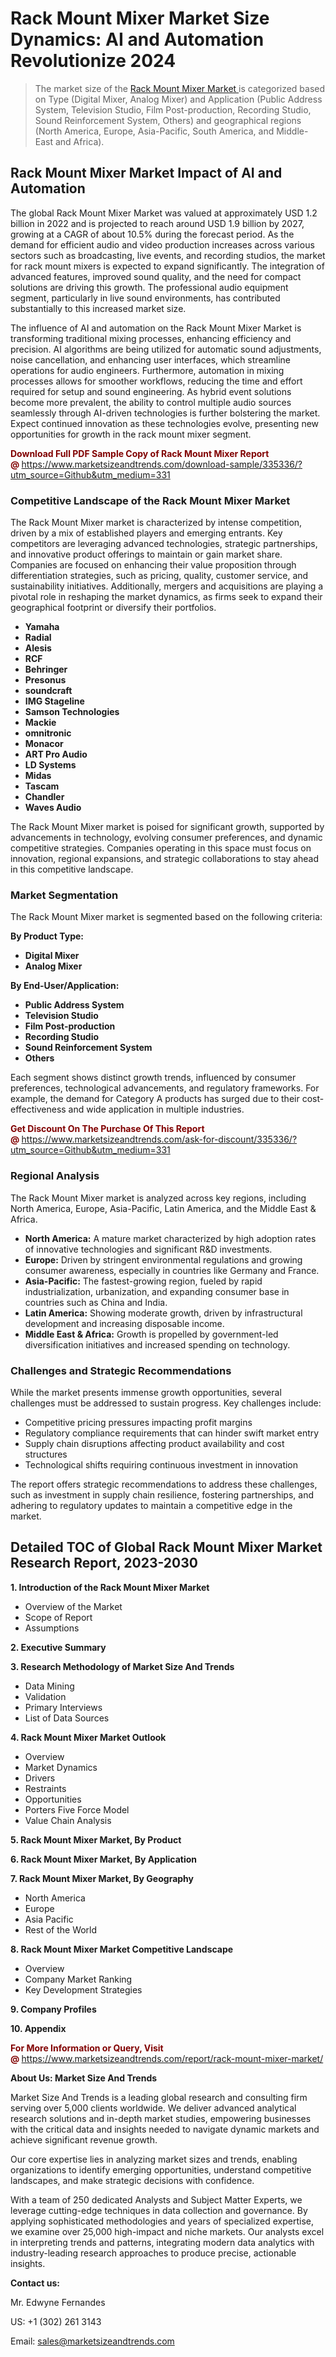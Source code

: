<h1>Rack Mount Mixer Market Size Dynamics: AI and Automation Revolutionize 2024</h1><blockquote><p>The market size of the <a href="https://www.marketsizeandtrends.com/download-sample/335336/?utm_source=Github&amp;utm_medium=331" target="_blank">Rack Mount Mixer Market </a>is categorized based on Type (Digital Mixer, Analog Mixer) and Application (Public Address System, Television Studio, Film Post-production, Recording Studio, Sound Reinforcement System, Others) and geographical regions (North America, Europe, Asia-Pacific, South America, and Middle-East and Africa).</p></blockquote><p><h2>Rack Mount Mixer Market Impact of AI and Automation</h2><p>The global Rack Mount Mixer Market was valued at approximately USD 1.2 billion in 2022 and is projected to reach around USD 1.9 billion by 2027, growing at a CAGR of about 10.5% during the forecast period. As the demand for efficient audio and video production increases across various sectors such as broadcasting, live events, and recording studios, the market for rack mount mixers is expected to expand significantly. The integration of advanced features, improved sound quality, and the need for compact solutions are driving this growth. The professional audio equipment segment, particularly in live sound environments, has contributed substantially to this increased market size.</p><p>The influence of AI and automation on the Rack Mount Mixer Market is transforming traditional mixing processes, enhancing efficiency and precision. AI algorithms are being utilized for automatic sound adjustments, noise cancellation, and enhancing user interfaces, which streamline operations for audio engineers. Furthermore, automation in mixing processes allows for smoother workflows, reducing the time and effort required for setup and sound engineering. As hybrid event solutions become more prevalent, the ability to control multiple audio sources seamlessly through AI-driven technologies is further bolstering the market. Expect continued innovation as these technologies evolve, presenting new opportunities for growth in the rack mount mixer segment.</p></p><p><strong><span style="color: #800000;">Download Full PDF Sample Copy of Rack Mount Mixer Report @</span>&nbsp;</strong><a href="https://www.marketsizeandtrends.com/download-sample/335336/?utm_source=Github&amp;utm_medium=331">https://www.marketsizeandtrends.com/download-sample/335336/?utm_source=Github&amp;utm_medium=331</a></p><h3>Competitive Landscape of the Rack Mount Mixer Market</h3><p>The Rack Mount Mixer market is characterized by intense competition, driven by a mix of established players and emerging entrants. Key competitors are leveraging advanced technologies, strategic partnerships, and innovative product offerings to maintain or gain market share. Companies are focused on enhancing their value proposition through differentiation strategies, such as pricing, quality, customer service, and sustainability initiatives. Additionally, mergers and acquisitions are playing a pivotal role in reshaping the market dynamics, as firms seek to expand their geographical footprint or diversify their portfolios.</p><p><strong><p><ul><li>Yamaha </li><li> Radial </li><li> Alesis </li><li> RCF </li><li> Behringer </li><li> Presonus </li><li> soundcraft </li><li> IMG Stageline </li><li> Samson Technologies </li><li> Mackie </li><li> omnitronic </li><li> Monacor </li><li> ART Pro Audio </li><li> LD Systems </li><li> Midas </li><li> Tascam </li><li> Chandler </li><li> Waves Audio</p></li></ul></p></strong></p><p>The Rack Mount Mixer market is poised for significant growth, supported by advancements in technology, evolving consumer preferences, and dynamic competitive strategies. Companies operating in this space must focus on innovation, regional expansions, and strategic collaborations to stay ahead in this competitive landscape.</p><h3>Market Segmentation</h3><p>The Rack Mount Mixer market is segmented based on the following criteria:</p><p><strong>By Product Type:</strong></p><p><strong><p><ul><li>Digital Mixer </li><li> Analog Mixer</p></li></ul></p></strong></p><p><strong>By End-User/Application:</strong></p><p><strong><p><ul><li>Public Address System </li><li> Television Studio </li><li> Film Post-production </li><li> Recording Studio </li><li> Sound Reinforcement System </li><li> Others</p></li></ul></p></strong></p><p>Each segment shows distinct growth trends, influenced by consumer preferences, technological advancements, and regulatory frameworks. For example, the demand for Category A products has surged due to their cost-effectiveness and wide application in multiple industries.</p><p><strong><span style="color: #800000;">Get Discount On The Purchase Of This Report @&nbsp;</span></strong><a href="https://www.marketsizeandtrends.com/ask-for-discount/335336/?utm_source=Github&amp;utm_medium=331">https://www.marketsizeandtrends.com/ask-for-discount/335336/?utm_source=Github&amp;utm_medium=331</a></p><h3>Regional Analysis</h3><p>The Rack Mount Mixer market is analyzed across key regions, including North America, Europe, Asia-Pacific, Latin America, and the Middle East &amp; Africa.</p><ul><li><strong>North America:</strong> A mature market characterized by high adoption rates of innovative technologies and significant R&amp;D investments.</li><li><strong>Europe:</strong> Driven by stringent environmental regulations and growing consumer awareness, especially in countries like Germany and France.</li><li><strong>Asia-Pacific:</strong> The fastest-growing region, fueled by rapid industrialization, urbanization, and expanding consumer base in countries such as China and India.</li><li><strong>Latin America:</strong> Showing moderate growth, driven by infrastructural development and increasing disposable income.</li><li><strong>Middle East &amp; Africa:</strong> Growth is propelled by government-led diversification initiatives and increased spending on technology.</li></ul><h3>Challenges and Strategic Recommendations</h3><p>While the market presents immense growth opportunities, several challenges must be addressed to sustain progress. Key challenges include:</p><ul><li>Competitive pricing pressures impacting profit margins</li><li>Regulatory compliance requirements that can hinder swift market entry</li><li>Supply chain disruptions affecting product availability and cost structures</li><li>Technological shifts requiring continuous investment in innovation</li></ul><p>The report offers strategic recommendations to address these challenges, such as investment in supply chain resilience, fostering partnerships, and adhering to regulatory updates to maintain a competitive edge in the market.</p><h2>Detailed TOC of Global Rack Mount Mixer Market Research Report, 2023-2030</h2><p><strong>1. Introduction of the Rack Mount Mixer Market</strong></p><ul><li>Overview of the Market</li><li>Scope of Report</li><li>Assumptions&nbsp;</li></ul><p><strong>2. Executive Summary</strong></p><p><strong>3. Research Methodology of <strong>Market Size And Trends</strong></strong></p><ul><li>Data Mining</li><li>Validation</li><li>Primary Interviews</li><li>List of Data Sources&nbsp;</li></ul><p><strong>4. Rack Mount Mixer Market Outlook</strong></p><ul><li>Overview</li><li>Market Dynamics</li><li>Drivers</li><li>Restraints</li><li>Opportunities</li><li>Porters Five Force Model</li><li>Value Chain Analysis&nbsp;</li></ul><p><strong>5. Rack Mount Mixer Market, By Product</strong></p><p><strong>6. Rack Mount Mixer Market, By Application</strong></p><p><strong>7. Rack Mount Mixer Market, By Geography</strong></p><ul><li>North America</li><li>Europe</li><li>Asia Pacific</li><li>Rest of the World&nbsp;</li></ul><p><strong>8. Rack Mount Mixer Market Competitive Landscape</strong></p><ul><li>Overview</li><li>Company Market Ranking</li><li>Key Development Strategies&nbsp;</li></ul><p><strong>9. Company Profiles</strong></p><p><strong>10. Appendix</strong></p><p><strong><span style="color: #800000;">For More Information or Query, Visit @&nbsp;</span></strong><a href="https://www.marketsizeandtrends.com/report/rack-mount-mixer-market/">https://www.marketsizeandtrends.com/report/rack-mount-mixer-market/</a></p><p></p><p><strong>About Us:&nbsp;Market Size And Trends</strong></p><p>Market Size And Trends&nbsp;is a leading global research and consulting firm serving over 5,000 clients worldwide. We deliver advanced analytical research solutions and in-depth market studies, empowering businesses with the critical data and insights needed to navigate dynamic markets and achieve significant revenue growth.</p><p>Our core expertise lies in analyzing market sizes and trends, enabling organizations to identify emerging opportunities, understand competitive landscapes, and make strategic decisions with confidence.</p><p>With a team of 250 dedicated Analysts and Subject Matter Experts, we leverage cutting-edge techniques in data collection and governance. By applying sophisticated methodologies and years of specialized expertise, we examine over 25,000 high-impact and niche markets. Our analysts excel in interpreting trends and patterns, integrating modern data analytics with industry-leading research approaches to produce precise, actionable insights.</p><p><strong>Contact us:</strong></p><p>Mr. Edwyne Fernandes</p><p>US: +1 (302) 261 3143</p><p>Email: <a href="mailto:sales@marketsizeandtrends.com">sales@marketsizeandtrends.com</a>&nbsp;</p>
